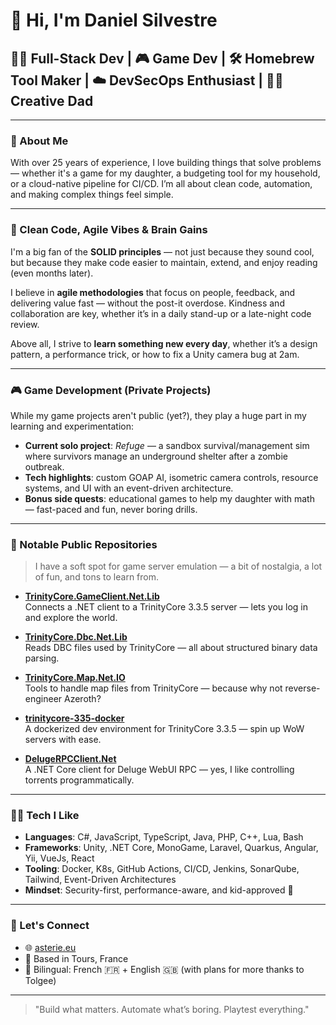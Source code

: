 # 👋 Hi, I'm Daniel Silvestre

## 🧑‍💻 Full-Stack Dev | 🎮 Game Dev | 🛠️ Homebrew Tool Maker | ☁️ DevSecOps Enthusiast | 👨‍👧 Creative Dad

---

### 🧠 About Me

With over 25 years of experience, I love building things that solve problems — whether it's a game for my daughter, a budgeting tool for my household, or a cloud-native pipeline for CI/CD. I’m all about clean code, automation, and making complex things feel simple.

---

### 🧼 Clean Code, Agile Vibes & Brain Gains

I'm a big fan of the **SOLID principles** — not just because they sound cool, but because they make code easier to maintain, extend, and enjoy reading (even months later).

I believe in **agile methodologies** that focus on people, feedback, and delivering value fast — without the post-it overdose. Kindness and collaboration are key, whether it’s in a daily stand-up or a late-night code review.

Above all, I strive to **learn something new every day**, whether it’s a design pattern, a performance trick, or how to fix a Unity camera bug at 2am.

---

### 🎮 Game Development (Private Projects)

While my game projects aren't public (yet?), they play a huge part in my learning and experimentation:

- **Current solo project**: *Refuge* — a sandbox survival/management sim where survivors manage an underground shelter after a zombie outbreak.
- **Tech highlights**: custom GOAP AI, isometric camera controls, resource systems, and UI with an event-driven architecture.
- **Bonus side quests**: educational games to help my daughter with math — fast-paced and fun, never boring drills.

---

### 🧪 Notable Public Repositories

> I have a soft spot for game server emulation — a bit of nostalgia, a lot of fun, and tons to learn from.

- [**TrinityCore.GameClient.Net.Lib**](https://github.com/valcriss/TrinityCore.GameClient.Net.Lib)  
  Connects a .NET client to a TrinityCore 3.3.5 server — lets you log in and explore the world.

- [**TrinityCore.Dbc.Net.Lib**](https://github.com/valcriss/TrinityCore.Dbc.Net.Lib)  
  Reads DBC files used by TrinityCore — all about structured binary data parsing.

- [**TrinityCore.Map.Net.IO**](https://github.com/valcriss/TrinityCore.Map.Net.IO)  
  Tools to handle map files from TrinityCore — because why not reverse-engineer Azeroth?

- [**trinitycore-335-docker**](https://github.com/valcriss/trinitycore-335-docker)  
  A dockerized dev environment for TrinityCore 3.3.5 — spin up WoW servers with ease.

- [**DelugeRPCClient.Net**](https://github.com/valcriss/DelugeRPCClient.Net)  
  A .NET Core client for Deluge WebUI RPC — yes, I like controlling torrents programmatically.

---

### 🧑‍🔧 Tech I Like

- **Languages**: C#, JavaScript, TypeScript, Java, PHP, C++, Lua, Bash
- **Frameworks**: Unity, .NET Core, MonoGame, Laravel, Quarkus, Angular, Yii, VueJs, React
- **Tooling**: Docker, K8s, GitHub Actions, CI/CD, Jenkins, SonarQube, Tailwind, Event-Driven Architectures
- **Mindset**: Security-first, performance-aware, and kid-approved 👧

---

### 🔗 Let's Connect

- 🌐 [asterie.eu](https://asterie.eu/)
- 📍 Based in Tours, France
- 💬 Bilingual: French 🇫🇷 + English 🇬🇧 (with plans for more thanks to Tolgee)

---

> "Build what matters. Automate what’s boring. Playtest everything."

